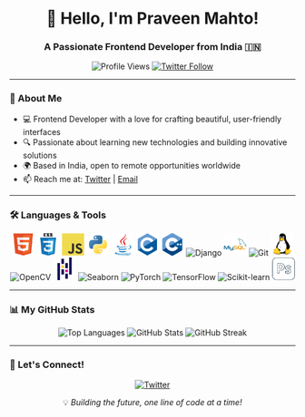 <div align="center">
  <h1>👋 Hello, I'm Praveen Mahto!</h1>
  <h3>A Passionate Frontend Developer from India 🇮🇳</h3>
</div>

<div align="center">
  <img src="https://komarev.com/ghpvc/?username=mahto-praveen&label=Profile%20Views&color=0e75b6&style=flat" alt="Profile Views" />
  <a href="https://twitter.com/mahto_praveen" target="_blank">
    <img src="https://img.shields.io/twitter/follow/mahto_praveen?logo=twitter&style=for-the-badge" alt="Twitter Follow" />
  </a>
</div>

---

### 🌟 About Me
- 💻 Frontend Developer with a love for crafting beautiful, user-friendly interfaces
- 🔍 Passionate about learning new technologies and building innovative solutions
- 🌍 Based in India, open to remote opportunities worldwide
- 📫 Reach me at: [Twitter](https://twitter.com/mahto_praveen) | [Email](mailto:your.email@example.com)

---

### 🛠️ Languages & Tools
<div align="center">
  <img src="https://raw.githubusercontent.com/devicons/devicon/master/icons/html5/html5-original.svg" alt="HTML5" width="40" height="40" title="HTML5"/>
  <img src="https://raw.githubusercontent.com/devicons/devicon/master/icons/css3/css3-original-wordmark.svg" alt="CSS3" width="40" height="40" title="CSS3"/>
  <img src="https://raw.githubusercontent.com/devicons/devicon/master/icons/javascript/javascript-original.svg" alt="JavaScript" width="40" height="40" title="JavaScript"/>
  <img src="https://raw.githubusercontent.com/devicons/devicon/master/icons/python/python-original.svg" alt="Python" width="40" height="40" title="Python"/>
  <img src="https://raw.githubusercontent.com/devicons/devicon/master/icons/java/java-original.svg" alt="Java" width="40" height="40" title="Java"/>
  <img src="https://raw.githubusercontent.com/devicons/devicon/master/icons/c/c-original.svg" alt="C" width="40" height="40" title="C"/>
  <img src="https://raw.githubusercontent.com/devicons/devicon/master/icons/cplusplus/cplusplus-original.svg" alt="C++" width="40" height="40" title="C++"/>
  <img src="https://cdn.worldvectorlogo.com/logos/django.svg" alt="Django" width="40" height="40" title="Django"/>
  <img src="https://raw.githubusercontent.com/devicons/devicon/master/icons/mysql/mysql-original-wordmark.svg" alt="MySQL" width="40" height="40" title="MySQL"/>
  <img src="https://www.vectorlogo.zone/logos/git-scm/git-scm-icon.svg" alt="Git" width="40" height="40" title="Git"/>
  <img src="https://raw.githubusercontent.com/devicons/devicon/master/icons/linux/linux-original.svg" alt="Linux" width="40" height="40" title="Linux"/>
  <img src="https://www.vectorlogo.zone/logos/opencv/opencv-icon.svg" alt="OpenCV" width="40" height="40" title="OpenCV"/>
  <img src="https://raw.githubusercontent.com/devicons/devicon/2ae2a900d2f041da66e950e4d48052658d850630/icons/pandas/pandas-original.svg" alt="Pandas" width="40" height="40" title="Pandas"/>
  <img src="https://seaborn.pydata.org/_images/logo-mark-lightbg.svg" alt="Seaborn" width="40" height="40" title="Seaborn"/>
  <img src="https://www.vectorlogo.zone/logos/pytorch/pytorch-icon.svg" alt="PyTorch" width="40" height="40" title="PyTorch"/>
  <img src="https://www.vectorlogo.zone/logos/tensorflow/tensorflow-icon.svg" alt="TensorFlow" width="40" height="40" title="TensorFlow"/>
  <img src="https://upload.wikimedia.org/wikipedia/commons/0/05/Scikit_learn_logo_small.svg" alt="Scikit-learn" width="40" height="40" title="Scikit-learn"/>
  <img src="https://raw.githubusercontent.com/devicons/devicon/master/icons/photoshop/photoshop-line.svg" alt="Photoshop" width="40" height="40" title="Photoshop"/>
</div>

---

### 📊 My GitHub Stats
<div align="center">
  <img src="https://github-readme-stats.vercel.app/api/top-langs?username=mahto-praveen&show_icons=true&locale=en&layout=compact&theme=radical" alt="Top Languages" />
  <img src="https://github-readme-stats.vercel.app/api?username=mahto-praveen&show_icons=true&locale=en&theme=radical" alt="GitHub Stats" />
  <img src="https://github-readme-streak-stats.herokuapp.com/?user=mahto-praveen&theme=radical" alt="GitHub Streak" />
</div>

---

### 🚀 Let's Connect!
<div align="center">
  <a href="https://twitter.com/mahto_praveen" target="_blank">
    <img src="https://raw.githubusercontent.com/rahuldkjain/github-profile-readme-generator/master/src/images/icons/Social/twitter.svg" alt="Twitter" height="30" width="40" />
  </a>
  <!-- Add more social links here if applicable -->
</div>

<div align="center">
  <p>💡 <i>Building the future, one line of code at a time!</i></p>
</div>
